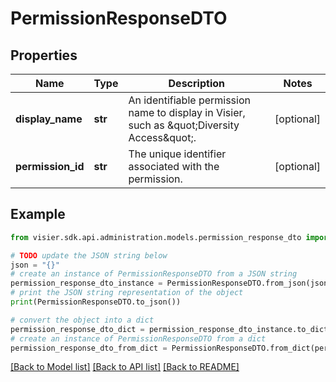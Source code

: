# PermissionResponseDTO


## Properties

Name | Type | Description | Notes
------------ | ------------- | ------------- | -------------
**display_name** | **str** | An identifiable permission name to display in Visier, such as \&quot;Diversity Access\&quot;. | [optional] 
**permission_id** | **str** | The unique identifier associated with the permission. | [optional] 

## Example

```python
from visier.sdk.api.administration.models.permission_response_dto import PermissionResponseDTO

# TODO update the JSON string below
json = "{}"
# create an instance of PermissionResponseDTO from a JSON string
permission_response_dto_instance = PermissionResponseDTO.from_json(json)
# print the JSON string representation of the object
print(PermissionResponseDTO.to_json())

# convert the object into a dict
permission_response_dto_dict = permission_response_dto_instance.to_dict()
# create an instance of PermissionResponseDTO from a dict
permission_response_dto_from_dict = PermissionResponseDTO.from_dict(permission_response_dto_dict)
```
[[Back to Model list]](../README.md#documentation-for-models) [[Back to API list]](../README.md#documentation-for-api-endpoints) [[Back to README]](../README.md)


